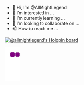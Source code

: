 - 👋 Hi, I’m @AllMightLegend
- 👀 I’m interested in ...
- 🌱 I’m currently learning ...
- 💞️ I’m looking to collaborate on ...
- 📫 How to reach me ...

[![@allmightlegend's Holopin board](https://holopin.me/allmightlegend)](https://holopin.io/@allmightlegend)

<!---
AllMightLegend/AllMightLegend is a ✨ special ✨ repository because its `README.md` (this file) appears on your GitHub profile.
You can click the Preview link to take a look at your changes.
--->

![snake gif](https://github.com/AllMightLegend/AllMightLegend/blob/output/github-contribution-grid-snake.gif)
